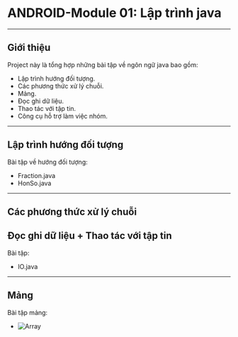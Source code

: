 # **ANDROID-Module 01: Lập trình java**
---
## **Giới thiệu**
Project này là tổng hợp những bài tập về ngôn ngữ java bao gồm:
* Lập trình hướng đối tượng.
* Các phương thức xử lý chuỗi.
* Mảng.
* Đọc ghi dữ liệu.
* Thao tác với tập tin.
* Công cụ hỗ trợ làm việc nhóm.

---
## **Lập trình hướng đối tượng**
Bài tập về hướng đối tượng:
* Fraction.java
* HonSo.java

---
## **Các phương thức xử lý chuỗi**
## **Đọc ghi dữ liệu + Thao tác với tập tin**
Bài tập:
* IO.java

---
## **Mảng**
Bài tập mảng:
* ![Array](http://github.com/thienduy1295/BaiTap.java/tree/master/src/Array/java)
